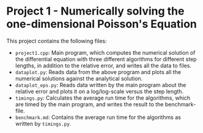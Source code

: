 # Project 1 - Numerically solving the one-dimensional Poisson's Equation
This project contains the following files:
- `project1.cpp`: Main program, which computes the numerical solution of the differential equation with three different algorithms for different step lengths, in addition to the relative error, and writes all the data to files.
- `dataplot.py`: Reads data from the above program and plots all the numerical solutions against the analytical solution.
- `dataplot_eps.py`: Reads data written by the main program about the relative error and plots it on a log/log-scale versus the step length.
- `timings.py`: Calculates the average run time for the algorithms, which are timed by the main program, and writes the result to the benchmark-file.
- `benchmark.md`: Contains the average run time for the algorithms as written by `timings.py`.
